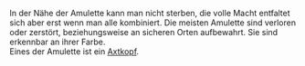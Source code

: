 In der Nähe der Amulette kann man nicht sterben, die volle Macht entfaltet sich aber erst wenn man alle kombiniert. Die meisten Amulette sind verloren oder zerstört, beziehungsweise an sicheren Orten aufbewahrt. Sie sind erkennbar an ihrer Farbe.  
Eines der Amulette ist ein [Axtkopf](Axtkopf.md).
